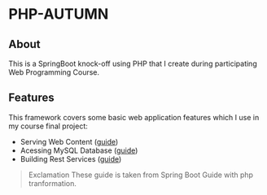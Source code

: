# PHP-AUTUMN

## About
This is a SpringBoot knock-off using PHP that I create during participating Web Programming Course.

## Features
This framework covers some basic web application features which I use in my course final project:
* Serving Web Content ([guide](https://github.com/ptquang2000/php-autumn/tree/web-controller))
* Acessing MySQL Database ([guide](https://github.com/ptquang2000/php-autumn/tree/db-connection))
* Building Rest Services ([guide](https://github.com/ptquang2000/php-autumn/tree/rest-service))

> Exclamation
> These guide is taken from Spring Boot Guide with php tranformation.
